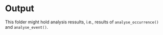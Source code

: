 # Output

This folder might hold analysis ressults, i.e., results of
`analyse_occurrence()` and `analyse_event()`.
